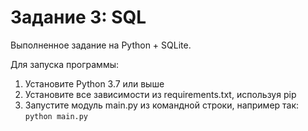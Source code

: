 # Задание 3: SQL

Выполненное задание на Python + SQLite.

Для запуска программы: 
1. Установите Python 3.7 или выше
2. Установите все зависимости из requirements.txt, используя pip
3. Запустите модуль main.py из командной строки, например так: ```python main.py```
